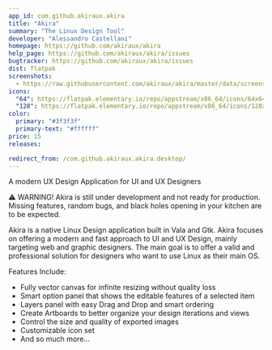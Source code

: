 ```yaml
---
app_id: com.github.akiraux.akira
title: "Akira"
summary: "The Linux Design Tool"
developer: "Alessandro Castellani"
homepage: https://github.com/akiraux/akira
help_page: https://github.com/akiraux/akira/issues
bugtracker: https://github.com/akiraux/akira/issues
dist: flatpak
screenshots:
  - https://raw.githubusercontent.com/akiraux/akira/master/data/screenshots/screenshot-1.png
icons:
  "64": https://flatpak.elementary.io/repo/appstream/x86_64/icons/64x64/com.github.akiraux.akira.png
  "128": https://flatpak.elementary.io/repo/appstream/x86_64/icons/128x128/com.github.akiraux.akira.png
color:
  primary: "#3f3f3f"
  primary-text: "#ffffff"
price: 15
releases:

redirect_from: /com.github.akiraux.akira.desktop/
---
```


<p>A modern UX Design Application for UI and UX Designers</p>
<p>⚠ WARNING! Akira is still under development and not ready for production. Missing features, random bugs, and black holes opening in your kitchen are to be expected.</p>
<p>Akira is a native Linux Design application built in Vala and Gtk. Akira focuses on offering a modern and fast approach to UI and UX Design, mainly targeting web and graphic designers. The main goal is to offer a valid and professional solution for designers who want to use Linux as their main OS.</p>
<p>Features Include:</p>
<ul>
<li>Fully vector canvas for infinite resizing without quality loss</li>
<li>Smart option panel that shows the editable features of a selected item</li>
<li>Layers panel with easy Drag and Drop and smart ordering</li>
<li>Create Artboards to better organize your design iterations and views</li>
<li>Control the size and quality of exported images</li>
<li>Customizable icon set</li>
<li>And so much more…</li>
</ul>